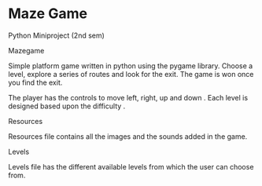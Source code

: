 # Maze Game
Python Miniproject (2nd sem)


Mazegame

Simple platform game written in python using the pygame library. Choose a level, explore a series of routes and look for the exit. The game is won once you find the exit.

The player has the controls to move left, right, up and down . 
Each level is designed based upon the difficulty .


Resources

Resources file contains all the images and the sounds added in the game.

Levels

Levels file has the different available levels from which the user can choose from. 
